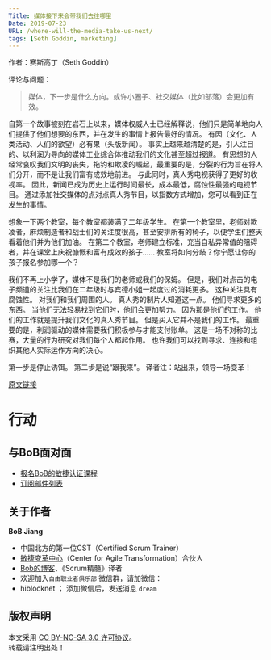 ```yaml
---
Title: 媒体接下来会带我们去往哪里
Date: 2019-07-23
URL: /where-will-the-media-take-us-next/
tags: [Seth Goddin, marketing]
---
```


作者：赛斯高丁（Seth Goddin）

评论与问题：
> 媒体，下一步是什么方向。或许小圈子、社交媒体（比如部落）会更加有效。

自第一个故事被刻在岩石上以来，媒体权威人士已经解释说，他们只是简单地向人们提供了他们想要的东西，并在发生的事情上报告最好的情况。
有因（文化、人类活动、人们的欲望）必有果（头版新闻）。
事实上越来越清楚的是，引人注目的、以利润为导向的媒体工业综合体推动我们的文化甚至超过报道。
有思想的人经常哀叹我们文明的丧失，拖钓和欺凌的崛起，最重要的是，分裂的行为旨在将人们分开，而不是让我们富有成效地前进。
与此同时，真人秀电视获得了更好的收视率。
因此，新闻已成为历史上运行时间最长，成本最低，腐蚀性最强的电视节目。
通过添加社交媒体的点对点真人秀节目，以指数方式增加，您可以看到正在发生的事情。

想象一下两个教室，每个教室都装满了二年级学生。
在第一个教室里，老师对欺凌者，麻烦制造者和战士们的关注度很高，甚至安排所有的椅子，以便学生们整天看着他们并为他们加油。
在第二个教室，老师建立标准，充当自私异常值的阻碍者，并在课堂上庆祝慷慨和富有成效的孩子......
教室将如何分歧？你宁愿让你的孩子报名参加哪一个？

我们不再上小学了，媒体不是我们的老师或我们的保姆。
但是，我们对点击的电子频道的关注比我们在二年级时与宾德小姐一起度过的消耗更多。
这种关注具有腐蚀性。
对我们和我们周围的人。
真人秀的制片人知道这一点。
他们寻求更多的东西。
当他们无法轻易找到它们时，他们会更加努力。
因为那是他们的工作。
他们的工作就是提升我们文化的真人秀节目。
但是买入它并不是我们的工作。
最重要的是，利润驱动的媒体需要我们积极参与才能支付账单。
这是一场不对称的比赛，大量的行为研究对我们每个人都起作用。
也许我们可以找到寻求、连接和组织其他人实际运作方向的决心。

第一步是停止诱饵。
第二步是说“跟我来”。
译者注：站出来，领导一场变革！

[原文链接](https://seths.blog/2019/07/where-will-the-media-take-us-next/)

# 行动

## 与BoB面对面
- [报名BoB的敏捷认证课程](https://appmopev1px9533.h5.xiaoeknow.com/homepage)
- [订阅邮件列表](https://tinyletter.com/bobjiang)

## 关于作者
**BoB Jiang**

- 中国北方的第一位CST（Certified Scrum Trainer）  
- [敏捷变革中心](https://www.c4at.cn/)（Center for Agile Transformation）合伙人  
- [Bob的博客](https://www.bobjiang.com)、《Scrum精髓》译者
- 欢迎加入`自由职业者俱乐部` 微信群，请加微信：
- hiblocknet  ； 添加微信后，发送消息 `dream`

## 版权声明

本文采用 [CC BY-NC-SA 3.0 许可协议](https://creativecommons.org/licenses/by-nc-sa/3.0/deed.zh)。  
转载请注明出处！

